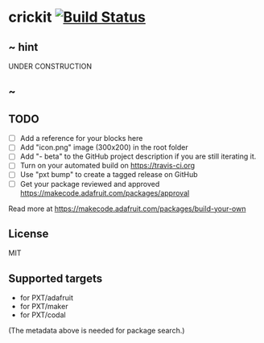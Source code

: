 # crickit [![Build Status](https://travis-ci.org/adafruit/pxt-crickit.svg?branch=master)](https://travis-ci.org/adafruit/pxt-crickit)

## ~ hint

UNDER CONSTRUCTION

## ~

## TODO

- [ ] Add a reference for your blocks here
- [ ] Add "icon.png" image (300x200) in the root folder
- [ ] Add "- beta" to the GitHub project description if you are still iterating it.
- [ ] Turn on your automated build on https://travis-ci.org
- [ ] Use "pxt bump" to create a tagged release on GitHub
- [ ] Get your package reviewed and approved https://makecode.adafruit.com/packages/approval

Read more at https://makecode.adafruit.com/packages/build-your-own

## License

MIT

## Supported targets

* for PXT/adafruit
* for PXT/maker
* for PXT/codal

(The metadata above is needed for package search.)

